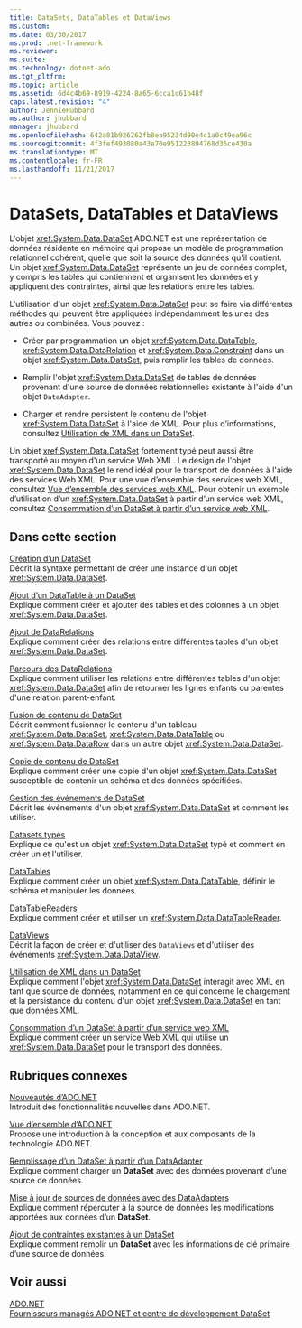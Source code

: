 ```yaml
---
title: DataSets, DataTables et DataViews
ms.custom: 
ms.date: 03/30/2017
ms.prod: .net-framework
ms.reviewer: 
ms.suite: 
ms.technology: dotnet-ado
ms.tgt_pltfrm: 
ms.topic: article
ms.assetid: 6d4c4b69-8919-4224-8a65-6cca1c61b48f
caps.latest.revision: "4"
author: JennieHubbard
ms.author: jhubbard
manager: jhubbard
ms.openlocfilehash: 642a81b926262fb8ea95234d90e4c1a0c49ea96c
ms.sourcegitcommit: 4f3fef493080a43e70e951223894768d36ce430a
ms.translationtype: MT
ms.contentlocale: fr-FR
ms.lasthandoff: 11/21/2017
---
```

# <a name="datasets-datatables-and-dataviews"></a>DataSets, DataTables et DataViews
L'objet <xref:System.Data.DataSet> ADO.NET est une représentation de données résidente en mémoire qui propose un modèle de programmation relationnel cohérent, quelle que soit la source des données qu'il contient. Un objet <xref:System.Data.DataSet> représente un jeu de données complet, y compris les tables qui contiennent et organisent les données et y appliquent des contraintes, ainsi que les relations entre les tables.  
  
 L'utilisation d'un objet <xref:System.Data.DataSet> peut se faire via différentes méthodes qui peuvent être appliquées indépendamment les unes des autres ou combinées. Vous pouvez :  
  
-   Créer par programmation un objet <xref:System.Data.DataTable>, <xref:System.Data.DataRelation> et <xref:System.Data.Constraint> dans un objet <xref:System.Data.DataSet>, puis remplir les tables de données.  
  
-   Remplir l'objet <xref:System.Data.DataSet> de tables de données provenant d'une source de données relationnelles existante à l'aide d'un objet `DataAdapter`.  
  
-   Charger et rendre persistent le contenu de l'objet <xref:System.Data.DataSet> à l'aide de XML. Pour plus d’informations, consultez [Utilisation de XML dans un DataSet](../../../../../docs/framework/data/adonet/dataset-datatable-dataview/using-xml-in-a-dataset.md).  
  
 Un objet <xref:System.Data.DataSet> fortement typé peut aussi être transporté au moyen d'un service Web XML. Le design de l'objet <xref:System.Data.DataSet> le rend idéal pour le transport de données à l'aide des services Web XML. Pour une vue d’ensemble des services web XML, consultez [Vue d’ensemble des services web XML](http://msdn.microsoft.com/en-us/9db0c7b8-bca6-462b-9be5-f5f9a7f05a4d). Pour obtenir un exemple d’utilisation d’un <xref:System.Data.DataSet> à partir d’un service web XML, consultez [Consommation d’un DataSet à partir d’un service web XML](../../../../../docs/framework/data/adonet/dataset-datatable-dataview/consuming-a-dataset-from-an-xml-web-service.md).  
  
## <a name="in-this-section"></a>Dans cette section  
 [Création d’un DataSet](../../../../../docs/framework/data/adonet/dataset-datatable-dataview/creating-a-dataset.md)  
 Décrit la syntaxe permettant de créer une instance d'un objet <xref:System.Data.DataSet>.  
  
 [Ajout d’un DataTable à un DataSet](../../../../../docs/framework/data/adonet/dataset-datatable-dataview/adding-a-datatable-to-a-dataset.md)  
 Explique comment créer et ajouter des tables et des colonnes à un objet <xref:System.Data.DataSet>.  
  
 [Ajout de DataRelations](../../../../../docs/framework/data/adonet/dataset-datatable-dataview/adding-datarelations.md)  
 Explique comment créer des relations entre différentes tables d'un objet <xref:System.Data.DataSet>.  
  
 [Parcours des DataRelations](../../../../../docs/framework/data/adonet/dataset-datatable-dataview/navigating-datarelations.md)  
 Explique comment utiliser les relations entre différentes tables d'un objet <xref:System.Data.DataSet> afin de retourner les lignes enfants ou parentes d'une relation parent-enfant.  
  
 [Fusion de contenu de DataSet](../../../../../docs/framework/data/adonet/dataset-datatable-dataview/merging-dataset-contents.md)  
 Décrit comment fusionner le contenu d'un tableau <xref:System.Data.DataSet>, <xref:System.Data.DataTable> ou <xref:System.Data.DataRow> dans un autre objet <xref:System.Data.DataSet>.  
  
 [Copie de contenu de DataSet](../../../../../docs/framework/data/adonet/dataset-datatable-dataview/copying-dataset-contents.md)  
 Explique comment créer une copie d'un objet <xref:System.Data.DataSet> susceptible de contenir un schéma et des données spécifiées.  
  
 [Gestion des événements de DataSet](../../../../../docs/framework/data/adonet/dataset-datatable-dataview/handling-dataset-events.md)  
 Décrit les événements d'un objet <xref:System.Data.DataSet> et comment les utiliser.  
  
 [Datasets typés](../../../../../docs/framework/data/adonet/dataset-datatable-dataview/typed-datasets.md)  
 Explique ce qu'est un objet <xref:System.Data.DataSet> typé et comment en créer un et l'utiliser.  
  
 [DataTables](../../../../../docs/framework/data/adonet/dataset-datatable-dataview/datatables.md)  
 Explique comment créer un objet <xref:System.Data.DataTable>, définir le schéma et manipuler les données.  
  
 [DataTableReaders](../../../../../docs/framework/data/adonet/dataset-datatable-dataview/datatablereaders.md)  
 Explique comment créer et utiliser un <xref:System.Data.DataTableReader>.  
  
 [DataViews](../../../../../docs/framework/data/adonet/dataset-datatable-dataview/dataviews.md)  
 Décrit la façon de créer et d'utiliser des `DataViews` et d'utiliser des événements <xref:System.Data.DataView>.  
  
 [Utilisation de XML dans un DataSet](../../../../../docs/framework/data/adonet/dataset-datatable-dataview/using-xml-in-a-dataset.md)  
 Explique comment l'objet <xref:System.Data.DataSet> interagit avec XML en tant que source de données, notamment en ce qui concerne le chargement et la persistance du contenu d'un objet <xref:System.Data.DataSet> en tant que données XML.  
  
 [Consommation d’un DataSet à partir d’un service web XML](../../../../../docs/framework/data/adonet/dataset-datatable-dataview/consuming-a-dataset-from-an-xml-web-service.md)  
 Explique comment créer un service Web XML qui utilise un <xref:System.Data.DataSet> pour le transport des données.  
  
## <a name="related-sections"></a>Rubriques connexes  
 [Nouveautés d’ADO.NET](../../../../../docs/framework/data/adonet/whats-new.md)  
 Introduit des fonctionnalités nouvelles dans ADO.NET.  
  
 [Vue d’ensemble d’ADO.NET](../../../../../docs/framework/data/adonet/ado-net-overview.md)  
 Propose une introduction à la conception et aux composants de la technologie ADO.NET.  
  
 [Remplissage d’un DataSet à partir d’un DataAdapter](../../../../../docs/framework/data/adonet/populating-a-dataset-from-a-dataadapter.md)  
 Explique comment charger un **DataSet** avec des données provenant d’une source de données.  
  
 [Mise à jour de sources de données avec des DataAdapters](../../../../../docs/framework/data/adonet/updating-data-sources-with-dataadapters.md)  
 Explique comment répercuter à la source de données les modifications apportées aux données d’un **DataSet**.  
  
 [Ajout de contraintes existantes à un DataSet](../../../../../docs/framework/data/adonet/adding-existing-constraints-to-a-dataset.md)  
 Explique comment remplir un **DataSet** avec les informations de clé primaire d’une source de données.  
  
## <a name="see-also"></a>Voir aussi  
 [ADO.NET](../../../../../docs/framework/data/adonet/index.md)  
 [Fournisseurs managés ADO.NET et centre de développement DataSet](http://go.microsoft.com/fwlink/?LinkId=217917)
